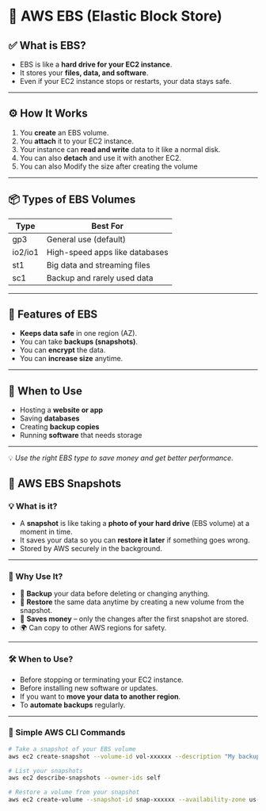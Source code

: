 # 💾 AWS EBS (Elastic Block Store)

## ✅ What is EBS?

- EBS is like a **hard drive for your EC2 instance**.
- It stores your **files, data, and software**.
- Even if your EC2 instance stops or restarts, your data stays safe.

---

## ⚙️ How It Works

1. You **create** an EBS volume.
2. You **attach** it to your EC2 instance.
3. Your instance can **read and write** data to it like a normal disk.
4. You can also **detach** and use it with another EC2.
5. You can also Modify the size after creating the volume

---

## 📦 Types of EBS Volumes

| Type      | Best For                        |
|-----------|----------------------------------|
| gp3       | General use (default)           |
| io2/io1   | High-speed apps like databases  |
| st1       | Big data and streaming files    |
| sc1       | Backup and rarely used data     |

---

## 🔐 Features of EBS

- **Keeps data safe** in one region (AZ).
- You can take **backups (snapshots)**.
- You can **encrypt** the data.
- You can **increase size** anytime.

---

## 🚀 When to Use

- Hosting a **website or app**
- Saving **databases**
- Creating **backup copies**
- Running **software** that needs storage

---

💡 *Use the right EBS type to save money and get better performance.*

## 📸 AWS EBS Snapshots

### 💡 What is it?

- A **snapshot** is like taking a **photo of your hard drive** (EBS volume) at a moment in time.
- It saves your data so you can **restore it later** if something goes wrong.
- Stored by AWS securely in the background.

---

### 🔧 Why Use It?

- 🛑 **Backup** your data before deleting or changing anything.
- 🔁 **Restore** the same data anytime by creating a new volume from the snapshot.
- 💸 **Saves money** – only the changes after the first snapshot are stored.
- 🌍 Can copy to other AWS regions for safety.

---

### 🛠️ When to Use?

- Before stopping or terminating your EC2 instance.
- Before installing new software or updates.
- If you want to **move your data to another region**.
- To **automate backups** regularly.

---

### 🧪 Simple AWS CLI Commands

```bash
# Take a snapshot of your EBS volume
aws ec2 create-snapshot --volume-id vol-xxxxxx --description "My backup"

# List your snapshots
aws ec2 describe-snapshots --owner-ids self

# Restore a volume from your snapshot
aws ec2 create-volume --snapshot-id snap-xxxxxx --availability-zone us-east-1a

